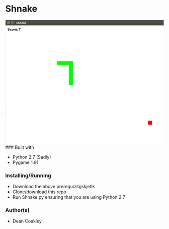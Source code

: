 # Shnake
<img src="https://github.com/Dean-Coakley/Shnake/blob/master/images/shnake.png">
### Built with

* Python 2.7 (Sadly)
* Pygame 1.91

### Installing/Running
* Download the above prerequizitgskjetlk
* Clone/download this repo
* Run Shnake.py ensuring that you are using Python 2.7


### Author(s)
* Dean Coakley
